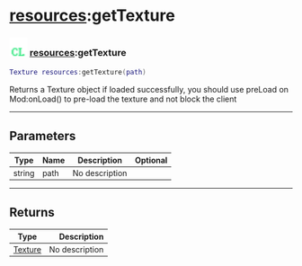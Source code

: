 # [resources](../resources/README.md):getTexture

### <img src="../../.gitbook/assets/client.png" width="32" height="32" /> [resources](../resources/README.md):getTexture

```lua
Texture resources:getTexture(path)
```

Returns a Texture object if loaded successfully, you should use preLoad on Mod:onLoad() to pre-load the texture and not block the client<br>

-----------------
## Parameters

| Type   | Name | Description | Optional |
| ------ | ---- | ----------- | -------: |
| string | path | No description |   |

-----------------
## Returns

| Type   | Description |
| ------ | ----------: |
| [Texture](../texture/README.md) | No description |
